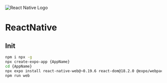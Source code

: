 ![React Native Logo](https://github.com/huongnguyenvan/react-native/blob/master/images/react-native.png?raw=true)
# ReactNative
## Init
```bash
npm i npx -g
npx create-expo-app {AppName}
cd {AppName}
npx expo install react-native-web@~0.19.6 react-dom@18.2.0 @expo/webpack-config@^19.0.0
npm run web
 ```

